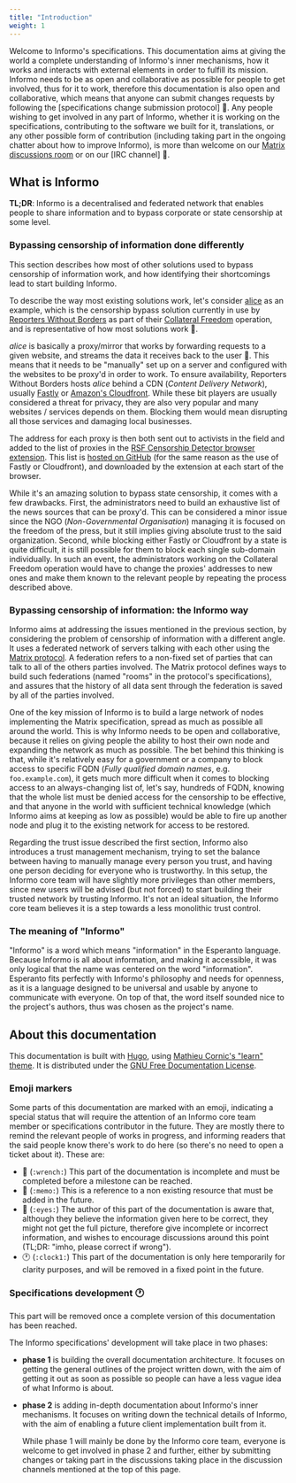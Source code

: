 ```yaml
---
title: "Introduction"
weight: 1
---
```


Welcome to Informo's specifications. This documentation aims at giving the world a complete understanding of Informo's inner mechanisms, how it works and interacts with external elements in order to fulfill its mission. Informo needs to be as open and collaborative as possible for people to get involved, thus for it to work, therefore this documentation is also open and collaborative, which means that anyone can submit changes requests by following the [specifications change submission protocol] 📝. Any people wishing to get involved in any part of Informo, whether it is working on the specifications, contributing to the software we built for it, translations, or any other possible form of contribution (including taking part in the ongoing chatter about how to improve Informo), is more than welcome on our [Matrix discussions room](https://matrix.to/#/!LppXGlMuWgaYNuljUr:weu.informo.network) or on our [IRC channel] 📝.

## What is Informo

**TL;DR**: Informo is a decentralised and federated network that enables people to share information and to bypass corporate or state censorship at some level.

### Bypassing censorship of information done differently

This section describes how most of other solutions used to bypass censorship of information work, and how identifying their shortcomings lead to start building Informo.

To describe the way most existing solutions work, let's consider [alice](https://github.com/NInfolab/alice) as an example, which is the censorship bypass solution currently in use by [Reporters Without Borders](https://rsf.org/en/) as part of their [Collateral Freedom](https://rsf.org/en/collateral-freedom) operation, and is representative of how most solutions work 👀.

*alice* is basically a proxy/mirror that works by forwarding requests to a given website, and streams the data it receives back to the user 👀. This means that it needs to be "manually" set up on a server and configured with the websites to be proxy'd in order to work. To ensure availability, Reporters Without Borders hosts *alice* behind a CDN (*Content Delivery Network*), usually [Fastly](https://www.fastly.com/) or [Amazon's Cloudfront](https://aws.amazon.com/fr/cloudfront/). 
While these bit players are usually considered a threat for privacy, they are also very popular and many websites / services depends on them. Blocking them would mean disrupting all those services and damaging local businesses.

The address for each proxy is then both sent out to activists in the field and added to the list of proxies in the [RSF Censorship Detector browser extension](https://addons.mozilla.org/en-US/firefox/addon/rsf-censorship-detector/). This list is [hosted on GitHub](https://github.com/RSF-RWB/collateralfreedom/blob/master/sites.json) (for the same reason as the use of Fastly or Cloudfront), and downloaded by the extension at each start of the browser.

While it's an amazing solution to bypass state censorship, it comes with a few drawbacks. First, the administrators need to build an exhaustive list of the news sources that can be proxy'd. This can be considered a minor issue since the NGO (*Non-Governmental Organisation*) managing it is focused on the freedom of the press, but it still implies giving absolute trust to the said organization. Second, while blocking either Fastly or Cloudfront by a state is quite difficult, it is still possible for them to block each single sub-domain individually. In such an event, the administrators working on the Collateral Freedom operation would have to change the proxies' addresses to new ones and make them known to the relevant people by repeating the process described above.

### Bypassing censorship of information: the Informo way

Informo aims at addressing the issues mentioned in the previous section, by considering the problem of censorship of information with a different angle. It uses a federated network of servers talking with each other using the [Matrix protocol](https://matrix.org/). A federation refers to a non-fixed set of parties that can talk to all of the others parties involved. The Matrix protocol defines ways to build such federations (named "rooms" in the protocol's specifications), and assures that the history of all data sent through the federation is saved by all of the parties involved.

One of the key mission of Informo is to build a large network of nodes implementing the Matrix specification, spread as much as possible all around the world. This is why Informo needs to be open and collaborative, because it relies on giving people the ability to host their own node and expanding the network as much as possible. The bet behind this thinking is that, while it's relatively easy for a government or a company to block access to specific FQDN (*Fully qualified domain names*, e.g. `foo.example.com`), it gets much more difficult when it comes to blocking access to an always-changing list of, let's say, hundreds of FQDN, knowing that the whole list must be denied access for the censorship to be effective, and that anyone in the world with sufficient technical knowledge (which Informo aims at keeping as low as possible) would be able to fire up another node and plug it to the existing network for access to be restored.

Regarding the trust issue described the first section, Informo also introduces a trust management mechanism, trying to set the balance between having to manually manage every person you trust, and having one person deciding for everyone who is trustworthy.
In this setup, the Informo core team will have slightly more privileges than other members, since new users will be advised (but not forced) to start building their trusted network by trusting Informo. It's not an ideal situation, the Informo core team believes it is a step towards a less monolithic trust control.

### The meaning of "Informo"

"Informo" is a word which means "information" in the Esperanto language. Because Informo is all about information, and making it accessible, it was only logical that the name was centered on the word "information". Esperanto fits perfectly with Informo's philosophy and needs for openness, as it is a language designed to be universal and usable by anyone to communicate with everyone. On top of that, the word itself sounded nice to the project's authors, thus was chosen as the project's name.

## About this documentation

This documentation is built with [Hugo](https://gohugo.io/), using [Mathieu Cornic's "learn" theme](https://github.com/matcornic/hugo-theme-learn). It is distributed under the [GNU Free Documentation License](https://www.gnu.org/licenses/fdl-1.3.html).

### Emoji markers

Some parts of this documentation are marked with an emoji, indicating a special status that will require the attention of an Informo core team member or specifications contributor in the future. They are mostly there to remind the relevant people of works in progress, and informing readers that the said people know there's work to do here (so there's no need to open a ticket about it). These are:

* 🔧 (`:wrench:`) This part of the documentation is incomplete and must be completed before a milestone can be reached.
* 📝 (`:memo:`) This is a reference to a non existing resource that must be added in the future.
* 👀 (`:eyes:`) The author of this part of the documentation is aware that, although they believe the information given here to be correct, they might not get the full picture, therefore give incomplete or incorrect information, and wishes to encourage discussions around this point (TL;DR: "imho, please correct if wrong").
* 🕐 (`:clock1:`) This part of the documentation is only here temporarily for clarity purposes, and will be removed in a fixed point in the future.

### Specifications development 🕐

This part will be removed once a complete version of this documentation has been reached.

The Informo specifications' development will take place in two phases:

* **phase 1** is building the overall documentation architecture. It focuses on getting the general outlines of the project written down, with the aim of getting it out as soon as possible so people can have a less vague idea of what Informo is about.
* **phase 2** is adding in-depth documentation about Informo's inner mechanisms. It focuses on writing down the technical details of Informo, with the aim of enabling a future client implementation built from it.

  While phase 1 will mainly be done by the Informo core team, everyone is welcome to get involved in phase 2 and further, either by submitting changes or taking part in the discussions taking place in the discussion channels mentioned at the top of this page.
